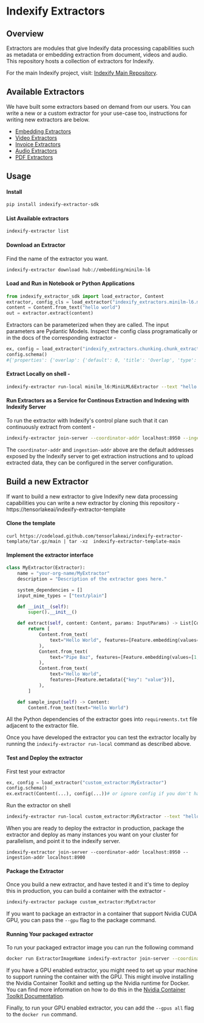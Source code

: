 # Indexify Extractors

## Overview

Extractors are modules that give Indexify data processing capabilities such as metadata or embedding extraction from document, videos and audio. This repository hosts a collection of extractors for Indexify.

For the main Indexify project, visit: [Indexify Main Repository](https://github.com/diptanu/indexify).

## Available Extractors
We have built some extractors based on demand from our users. You can write a new or a custom extractor for your use-case too, instructions for writing new extractors are below.

* [Embedding Extractors](https://github.com/tensorlakeai/indexify-extractors/tree/main/embedding)
* [Video Extractors](https://github.com/tensorlakeai/indexify-extractors/tree/main/video)
* [Invoice Extractors](https://github.com/tensorlakeai/indexify-extractors/tree/main/invoices)
* [Audio Extractors](https://github.com/tensorlakeai/indexify-extractors/tree/main/whisper-asr)
* [PDF Extractors](https://github.com/tensorlakeai/indexify-extractors/tree/main/pdf)

## Usage
#### Install
```bash
pip install indexify-extractor-sdk
```

#### List Available extractors 
```bash
indexify-extractor list
```

#### Download an Extractor
Find the name of the extractor you want.
```bash
indexify-extractor download hub://embedding/minilm-l6
```

#### Load and Run in Notebook or Python Applications 
```python
from indexify_extractor_sdk import load_extractor, Content
extractor, config_cls = load_extractor("indexify_extractors.minilm-l6.minilm_l6:MiniLML6Extractor")
content = Content.from_text("hello world")
out = extractor.extract(content)
```

Extractors can be parameterized when they are called. The input parameters are Pydantic Models. Inspect the config class programatically or in the docs of the corresponding extractor -
```python
ex, config = load_extractor("indexify_extractors.chunking.chunk_extractor:ChunkExtractor")
config.schema()
#{'properties': {'overlap': {'default': 0, 'title': 'Overlap', 'type': 'integer'}, 'chunk_size': {'default': 100, 'title': 'Chunk Size', 'type': 'integer'}, 'text_splitter': {'default': 'recursive', 'enum': ['char', 'recursive', 'markdown', 'html'], 'title': 'Text Splitter', 'type': 'string'}, 'headers_to_split_on': {'default': [], 'items': {'type': 'string'}, 'title': 'Headers To Split On', 'type': 'array'}}, 'title': 'ChunkExtractionInputParams', 'type': 'object'}
```

#### Extract Locally on shell -
```bash
indexify-extractor run-local minilm_l6:MiniLML6Extractor --text "hello world" // or --file 
```

#### Run Extractors as a Service for Continous Extraction and Indexing with Indexify Server
To run the extractor with Indexify's control plane such that it can continuously extract from content -
```bash
indexify-extractor join-server --coordinator-addr localhost:8950 --ingestion-addr localhost:8900
```
The `coordinator-addr` and `ingestion-addr` above are the default addresses exposed by the Indexify server to get extraction instructions and to upload extracted data, they can be configured in the server configuration.

## Build a new Extractor
If want to build a new extractor to give Indexify new data processing capabilities you can write a new extractor by cloning this repository - https://tensorlakeai/indexify-extractor-template

#### Clone the template
```shell
curl https://codeload.github.com/tensorlakeai/indexify-extractor-template/tar.gz/main | tar -xz  indexify-extractor-template-main
``` 

#### Implement the extractor interface 
```python
class MyExtractor(Extractor):
    name = "your-org-name/MyExtractor"
    description = "Description of the extractor goes here."

    system_dependencies = []
    input_mime_types = ["text/plain"]

    def __init__(self):
        super().__init__()

    def extract(self, content: Content, params: InputParams) -> List[Content]:
        return [
            Content.from_text(
                text="Hello World", features=[Feature.embedding(values=[1, 2, 3])]
            ),
            Content.from_text(
                text="Pipe Baz", features=[Feature.embedding(values=[1, 2, 3])]
            ),
            Content.from_text(
                text="Hello World",
                features=[Feature.metadata({"key": "value"})],
            ),
        ]

    def sample_input(self) -> Content:
        Content.from_text(text="Hello World")

```

All the Python dependencies of the extractor goes into `requirements.txt` file adjacent to the extractor file.

Once you have developed the extractor you can test the extractor locally by running the `indexify-extractor run-local` command as described above.

#### Test and Deploy the extractor
First test your extractor 
```python
ex, config = load_extractor("custom_extractor:MyExtractor")
config.schema()
ex.extract(Content(...), config(...))# or ignore config if you don't have config
```
Run the extractor on shell
```bash
indexify-extractor run-local custom_extractor:MyExtractor --text "hello world" // or --file /path to file
```

When you are ready to deploy the extractor in production, package the extractor and deploy as many instances you want on your cluster for parallelism, and point it to the indexify server. 
```
indexify-extractor join-server --coordinator-addr localhost:8950 --ingestion-addr localhost:8900
```

#### Package the Extractor 
Once you build a new extractor, and have tested it and it's time to deploy this in production, you can build a container with the extractor -
```bash
indexify-extractor package custom_extractor:MyExtractor
```

If you want to package an extractor in a container that support Nvidia CUDA GPU, you can pass the `--gpu` flag to the package command.

#### Running Your packaged extractor
To run your packaged extractor image you can run the following command
```bash
docker run ExtractorImageName indexify-extractor join-server --coordinator-addr=host.docker.internal:8950 --ingestion-addr=host.docker.internal:8900
```

If you have a GPU enabled extractor, you might need to set up your machine to support running the container with the GPU. This might involve installing the Nvidia Container Toolkit and setting up the Nvidia runtime for Docker. You can find more information on how to do this in the [Nvidia Container Toolkit Documentation](https://docs.nvidia.com/datacenter/cloud-native/container-toolkit/latest/index.html).

Finally, to run your GPU enabled extractor, you can add the `--gpus all` flag to the `docker run` command.
